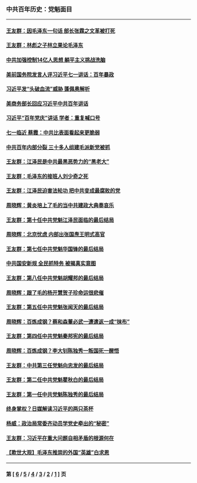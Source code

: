 ### 中共百年历史：党魁面目
---
#### [王友群：因毛泽东一句话 部长张霖之文革被打死](../../pages/nf1176107/n13161711.md?08190430) 
#### [王友群：林彪之子林立果论毛泽东](../../pages/nf1176107/n13128622.md?08190430) 
#### [中共加强控制14亿人思想 躺平主义挑战洗脑](../../pages/nf1176107/n13094299.md?08190430) 
#### [美前国务院发言人评习近平七一讲话：百年暴政](../../pages/nf1176107/n13066986.md?08190430) 
#### [习近平发“头破血流”威胁 蓬佩奥解析](../../pages/nf1176107/n13063604.md?08190430) 
#### [美商务部长回应习近平中共百年讲话](../../pages/nf1176107/n13062903.md?08190430) 
#### [习近平“百年党庆”讲话 学者：重复喊口号](../../pages/nf1176107/n13061411.md?08190430) 
#### [七一临近 蔡霞：中共比表面看起来更脆弱](../../pages/nf1176107/n13056418.md?08190430) 
#### [中共百年内部分裂 三十多人组建毛派新党被抓](../../pages/nf1176107/n13044023.md?08190430) 
#### [王友群：江泽民是中共最黑恶势力的“黑老大”](../../pages/nf1176107/n13022180.md?08190430) 
#### [王友群：毛泽东的接班人刘少奇之死](../../pages/nf1176107/n12991772.md?08190430) 
#### [王友群：江泽民迫害法轮功 把中共变成最腐败的党](../../pages/nf1176107/n12947347.md?08190430) 
#### [周晓辉：黄炎培上了毛的当中共建政大典奏哀乐](../../pages/nf1176107/n12942780.md?08190430) 
#### [王友群：第十任中共党魁江泽民面临的最后结局](../../pages/nf1176107/n12933748.md?08190430) 
#### [周晓辉：北京忧虑 内部出张国焘王明式高官](../../pages/nf1176107/n12931709.md?08190430) 
#### [王友群：第七任中共党魁华国锋的最后结局](../../pages/nf1176107/n12918457.md?08190430) 
#### [中共国安新规 全民抓特务 被揭真实意图](../../pages/nf1176107/n12911615.md?08190430) 
#### [王友群：第八任中共党魁胡耀邦的最后结局](../../pages/nf1176107/n12902918.md?08190430) 
#### [周晓辉：跟了毛的杨开慧贺子珍命运很悲催](../../pages/nf1176107/n12877804.md?08190430) 
#### [王友群：第五任中共党魁张闻天的最后结局](../../pages/nf1176107/n12865420.md?08190430) 
#### [周晓辉：百炼成钢？蔡和森董必武一遭遣返一成“抹布”](../../pages/nf1176107/n12854806.md?08190430) 
#### [王友群：第四任中共党魁秦邦宪的最后结局](../../pages/nf1176107/n12855290.md?08190430) 
#### [周晓辉：百炼成钢？李大钊陈独秀一叛国死一醒悟](../../pages/nf1176107/n12847981.md?08190430) 
#### [王友群：中共第三任党魁向忠发的最后结局](../../pages/nf1176107/n12840390.md?08190430) 
#### [王友群：第二任中共党魁瞿秋白的最后结局](../../pages/nf1176107/n12824710.md?08190430) 
#### [王友群：第一任中共党魁陈独秀的最后结局](../../pages/nf1176107/n12809869.md?08190430) 
#### [终身掌权？日媒解读习近平的两只茶杯](../../pages/nf1176107/n12805064.md?08190430) 
#### [杨威：政治局常委齐动员学党史牵出的“秘密”](../../pages/nf1176107/n12764642.md?08190430) 
#### [王友群：习近平在重大问题自相矛盾的根源何在](../../pages/nf1176107/n12499563.md?08190430) 
#### [【欺世大观】毛泽东推崇的外国“英雄”白求恩](../../pages/nf1176107/n12362005.md?08190430) 

---
#### 第 [ [6](./6.md?08190430) / [5](./5.md?08190430) / [4](./4.md?08190430) / [3](./3.md?08190430) / [2](./2.md?08190430) / [1](./1.md?08190430) ] 页

